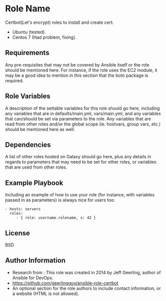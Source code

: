 Role Name
=========

Certbot(Let's encrypt) roles to install and create cert.
  - Ubuntu (tested).
  - Centos 7 (Had problem, fixing).

Requirements
------------

Any pre-requisites that may not be covered by Ansible itself or the role should be mentioned here. For instance, if the role uses the EC2 module, it may be a good idea to mention in this section that the boto package is required.

Role Variables
--------------

A description of the settable variables for this role should go here, including any variables that are in defaults/main.yml, vars/main.yml, and any variables that can/should be set via parameters to the role. Any variables that are read from other roles and/or the global scope (ie. hostvars, group vars, etc.) should be mentioned here as well.

Dependencies
------------

A list of other roles hosted on Galaxy should go here, plus any details in regards to parameters that may need to be set for other roles, or variables that are used from other roles.

Example Playbook
----------------

Including an example of how to use your role (for instance, with variables passed in as parameters) is always nice for users too:

    - hosts: servers
      roles:
         - { role: username.rolename, x: 42 }

License
-------

BSD

Author Information
------------------
- Research from : This role was created in 2014 by Jeff Geerling, author of Ansible for DevOps.
- https://github.com/geerlingguy/ansible-role-certbot
- An optional section for the role authors to include contact information, or a website (HTML is not allowed).
